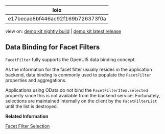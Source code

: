 <!-- loioe17becae8bf446ac92f169b726373f0a -->

| loio |
| -----|
| e17becae8bf446ac92f169b726373f0a |

<div id="loio">

view on: [demo kit nightly build](https://openui5nightly.hana.ondemand.com/#/topic/e17becae8bf446ac92f169b726373f0a) | [demo kit latest release](https://openui5.hana.ondemand.com/#/topic/e17becae8bf446ac92f169b726373f0a)</div>

## Data Binding for Facet Filters

`FacetFilter` fully supports the OpenUI5 data binding concept.

As the information for the facet filter usually resides in the application backend, data binding is commonly used to populate the `FacetFilter` properties and aggregations.

Applications using OData do not bind the `FacetFilterItem.selected` property since this is not available from the backend service. Fortunately, selections are maintained internally on the client by the `FacetFilterList` until the list is destroyed.

**Related Information**  


[Facet Filter Selection](Facet_Filter_Selection_ef860fc.md)

